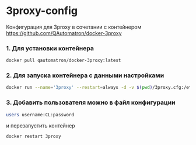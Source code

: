 # 3proxy-config
Конфигурация для 3proxy в сочетании с контейнером https://github.com/QAutomatron/docker-3proxy

### 1. Для установки контейнера
```bash
docker pull qautomatron/docker-3proxy:latest
```

### 2. Для запуска контейнера с данными настройками
```bash
docker run --name='3proxy' --restart=always -d -v $(pwd)/3proxy.cfg:/etc/3proxy/3proxy.cfg:ro -p 8080:8080 qautomatron/docker-3proxy:latest
```

### 3. Добавить пользователя можно в файл конфигурации
```bash
users username:CL:password
```
и перезапустить контейнер
```bash
docker restart 3proxy
```
